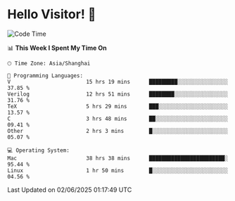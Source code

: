 # Hello Visitor! 👋

<!--START_SECTION:waka-->
![Code Time](http://img.shields.io/badge/Code%20Time-134%20hrs%2056%20mins-blue)

📊 **This Week I Spent My Time On** 

```text
🕑︎ Time Zone: Asia/Shanghai

💬 Programming Languages: 
V                        15 hrs 19 mins      █████████░░░░░░░░░░░░░░░░   37.85 % 
Verilog                  12 hrs 51 mins      ████████░░░░░░░░░░░░░░░░░   31.76 % 
TeX                      5 hrs 29 mins       ███░░░░░░░░░░░░░░░░░░░░░░   13.57 % 
C                        3 hrs 48 mins       ██░░░░░░░░░░░░░░░░░░░░░░░   09.41 % 
Other                    2 hrs 3 mins        █░░░░░░░░░░░░░░░░░░░░░░░░   05.07 % 

💻 Operating System: 
Mac                      38 hrs 38 mins      ████████████████████████░   95.44 % 
Linux                    1 hr 50 mins        █░░░░░░░░░░░░░░░░░░░░░░░░   04.56 % 
```


 Last Updated on 02/06/2025 01:17:49 UTC
<!--END_SECTION:waka-->
